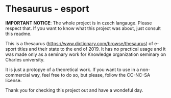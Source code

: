 # Thesaurus - esport

**IMPORTANT NOTICE**: The whole project is in czech langauge. Please respect that. If you want to know what this project was about, just consult this readme. 

This is a thesaurus (https://www.dictionary.com/browse/thesaurus) of e-sport titles and their state to the end of 2019. 
It has no practical usage and it was made only as a seminary work for Knowledge organization seminary on Charles university. 

It is just a protopye of a theoretical work. If you want to use in a non-commercial way, feel free to do so, but please, follow the CC-NC-SA license.

Thank you for checking this project out and have a wondeful day. 

